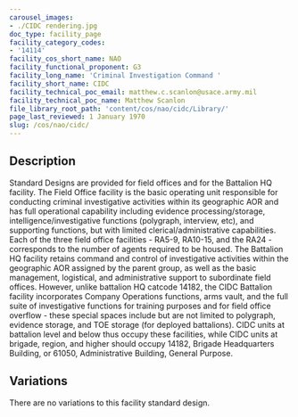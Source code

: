 ```yaml
---
carousel_images:
- ./CIDC rendering.jpg
doc_type: facility_page
facility_category_codes:
- '14114'
facility_cos_short_name: NAO
facility_functional_proponent: G3
facility_long_name: 'Criminal Investigation Command '
facility_short_name: CIDC
facility_technical_poc_email: matthew.c.scanlon@usace.army.mil
facility_technical_poc_name: Matthew Scanlon
file_library_root_path: 'content/cos/nao/cidc/Library/'
page_last_reviewed: 1 January 1970
slug: /cos/nao/cidc/
---
```




## Description

Standard Designs are provided for field offices and for the Battalion HQ facility. The Field Office facility is the basic operating unit responsible for conducting criminal investigative activities within its geographic AOR and has full operational capability including evidence processing/storage, intelligence/investigative functions (polygraph, interview, etc), and supporting functions, but with limited clerical/administrative capabilities. Each of the three field office facilities - RA5-9, RA10-15, and the RA24 - corresponds to the number of agents required to be housed. The Battalion HQ facility retains command and control of investigative activities within the geographic AOR assigned by the parent group, as well as the basic management, logistical, and administrative support to subordinate field offices. However, unlike battalion HQ catcode 14182, the CIDC Battalion facility incorporates Company Operations functions, arms vault, and the full suite of investigative functions for training purposes and for field office overflow - these special spaces include but are not limited to polygraph, evidence storage, and TOE storage (for deployed battalions). CIDC units at battalion level and below thus occupy these facilities, while CIDC units at brigade, region, and higher should occupy 14182, Brigade Headquarters Building, or 61050, Administrative Building, General Purpose.

## Variations

There are no variations to this facility standard design.